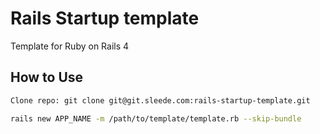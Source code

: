 # Rails Startup template

Template for Ruby on Rails 4

## How to Use

```bash
Clone repo: git clone git@git.sleede.com:rails-startup-template.git

rails new APP_NAME -m /path/to/template/template.rb --skip-bundle
```
